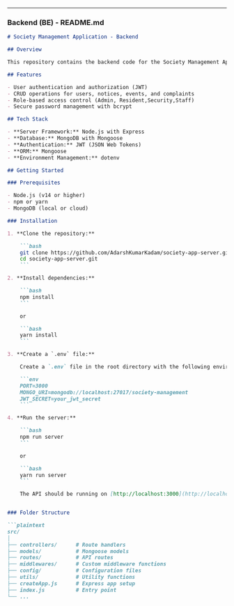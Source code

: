 
---

### **Backend (BE) - README.md**

```markdown
# Society Management Application - Backend

## Overview

This repository contains the backend code for the Society Management Application, a MERN stack project that provides RESTful API services to manage the data and operations of a residential society.

## Features

- User authentication and authorization (JWT)
- CRUD operations for users, notices, events, and complaints
- Role-based access control (Admin, Resident,Security,Staff)
- Secure password management with bcrypt

## Tech Stack

- **Server Framework:** Node.js with Express
- **Database:** MongoDB with Mongoose
- **Authentication:** JWT (JSON Web Tokens)
- **ORM:** Mongoose
- **Environment Management:** dotenv

## Getting Started

### Prerequisites

- Node.js (v14 or higher)
- npm or yarn
- MongoDB (local or cloud)

### Installation

1. **Clone the repository:**

    ```bash
    git clone https://github.com/AdarshKumarKadam/society-app-server.git
    cd society-app-server.git
    ```

2. **Install dependencies:**

    ```bash
    npm install
    ```

    or

    ```bash
    yarn install
    ```

3. **Create a `.env` file:**

    Create a `.env` file in the root directory with the following environment variables:

    ```env
    PORT=3000
    MONGO_URI=mongodb://localhost:27017/society-management
    JWT_SECRET=your_jwt_secret
    ```

4. **Run the server:**

    ```bash
    npm run server
    ```

    or

    ```bash
    yarn run server
    ```

    The API should be running on [http://localhost:3000](http://localhost:3000).


### Folder Structure

```plaintext
src/
│
├── controllers/      # Route handlers
├── models/           # Mongoose models
├── routes/           # API routes
├── middlewares/      # Custom middleware functions
├── config/           # Configuration files
├── utils/            # Utility functions
├── createApp.js      # Express app setup
├── index.js          # Entry point
└── ...
